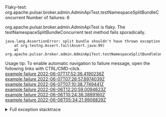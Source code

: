         
Flaky-test: org.apache.pulsar.broker.admin.AdminApiTest.testNamespaceSplitBundleConcurrent
Number of failures: 6

org.apache.pulsar.broker.admin.AdminApiTest is flaky. The testNamespaceSplitBundleConcurrent test method fails sporadically.

```
java.lang.AssertionError: split bundle shouldn't have thrown exception
	at org.testng.Assert.fail(Assert.java:99)
	at org.apache.pulsar.broker.admin.AdminApiTest.testNamespaceSplitBundleConcurrent(AdminApiTest.java:1778)
```

Usage tip: To enable automatic navigation to failure message, open the following links with CTRL/CMD-click.  
[example failure 2022-06-07T17:52:36.4190236Z](https://github.com/apache/pulsar/runs/6779510953?check_suite_focus=true#step:9:1246)  
[example failure 2022-06-07T07:26:57.8974039Z](https://github.com/apache/pulsar/runs/6768926999?check_suite_focus=true#step:9:2336)  
[example failure 2022-06-07T07:10:38.7749441Z](https://github.com/apache/pulsar/runs/6768926999?check_suite_focus=true#step:9:1246)  
[example failure 2022-06-06T12:20:59.0094623Z](https://github.com/apache/pulsar/runs/6755044604?check_suite_focus=true#step:9:1246)  
[example failure 2022-06-06T10:24:36.3889160Z](https://github.com/apache/pulsar/runs/6753585951?check_suite_focus=true#step:10:1225)  
[example failure 2022-06-06T05:34:21.9906829Z](https://github.com/apache/pulsar/runs/6750401277?check_suite_focus=true#step:10:3693)  


<details>
<summary>Full exception stacktrace</summary>
<code><pre>
java.lang.AssertionError: split bundle shouldn't have thrown exception
	at org.testng.Assert.fail(Assert.java:99)
	at org.apache.pulsar.broker.admin.AdminApiTest.testNamespaceSplitBundleConcurrent(AdminApiTest.java:1778)
	at java.base/jdk.internal.reflect.NativeMethodAccessorImpl.invoke0(Native Method)
	at java.base/jdk.internal.reflect.NativeMethodAccessorImpl.invoke(NativeMethodAccessorImpl.java:77)
	at java.base/jdk.internal.reflect.DelegatingMethodAccessorImpl.invoke(DelegatingMethodAccessorImpl.java:43)
	at java.base/java.lang.reflect.Method.invoke(Method.java:568)
	at org.testng.internal.MethodInvocationHelper.invokeMethod(MethodInvocationHelper.java:132)
	at org.testng.internal.InvokeMethodRunnable.runOne(InvokeMethodRunnable.java:45)
	at org.testng.internal.InvokeMethodRunnable.call(InvokeMethodRunnable.java:73)
	at org.testng.internal.InvokeMethodRunnable.call(InvokeMethodRunnable.java:11)
	at java.base/java.util.concurrent.FutureTask.run(FutureTask.java:264)
	at java.base/java.util.concurrent.ThreadPoolExecutor.runWorker(ThreadPoolExecutor.java:1136)
	at java.base/java.util.concurrent.ThreadPoolExecutor$Worker.run(ThreadPoolExecutor.java:635)
	at java.base/java.lang.Thread.run(Thread.java:833)

</pre></code>
</details>

